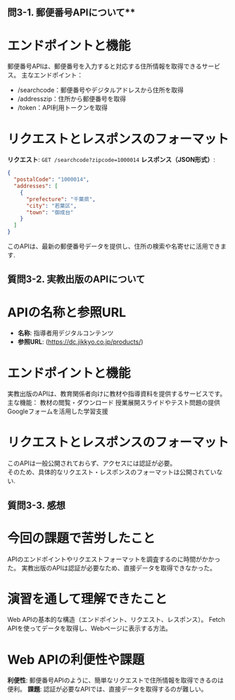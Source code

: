 ## 問3-1. 郵便番号APIについて**
# **エンドポイントと機能**
郵便番号APIは、郵便番号を入力すると対応する住所情報を取得できるサービス。
主なエンドポイント：
- /searchcode：郵便番号やデジタルアドレスから住所を取得
- /addresszip：住所から郵便番号を取得
- /token：API利用トークンを取得

# **リクエストとレスポンスのフォーマット**
**リクエスト**: `GET /searchcode?zipcode=1000014`
 **レスポンス（JSON形式）**:
```json
{
  "postalCode": "1000014",
  "addresses": [
    {
      "prefecture": "千葉県",
      "city": "若葉区",
      "town": "御成台"
    }
  ]
}
```
このAPIは、最新の郵便番号データを提供し、住所の検索や名寄せに活用できます.

## **質問3-2. 実教出版のAPIについて**
# **APIの名称と参照URL**
- **名称**: 指導者用デジタルコンテンツ
- **参照URL**: (https://dc.jikkyo.co.jp/products/)

# **エンドポイントと機能**
実教出版のAPIは、教育関係者向けに教材や指導資料を提供するサービスです。  
主な機能：
 教材の閲覧・ダウンロード
 授業展開スライドやテスト問題の提供
 Googleフォームを活用した学習支援

# **リクエストとレスポンスのフォーマット**
このAPIは一般公開されておらず、アクセスには認証が必要。  
そのため、具体的なリクエスト・レスポンスのフォーマットは公開されていない.

## **質問3-3. 感想**
# **今回の課題で苦労したこと**
 APIのエンドポイントやリクエストフォーマットを調査するのに時間がかかった。
 実教出版のAPIは認証が必要なため、直接データを取得できなかった。

# **演習を通して理解できたこと**
Web APIの基本的な構造（エンドポイント、リクエスト、レスポンス）。
Fetch APIを使ってデータを取得し、Webページに表示する方法。

# **Web APIの利便性や課題**
 **利便性**: 郵便番号APIのように、簡単なリクエストで住所情報を取得できるのは便利。
 **課題**: 認証が必要なAPIでは、直接データを取得するのが難しい。
